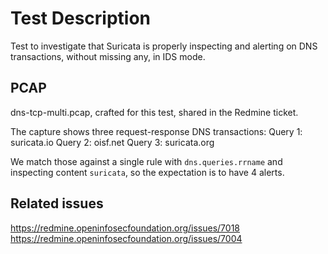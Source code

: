 # Test Description

Test to investigate that Suricata is properly inspecting and alerting on DNS
transactions, without missing any, in IDS mode.

## PCAP

dns-tcp-multi.pcap, crafted for this test, shared in the Redmine ticket.

The capture shows three request-response DNS transactions:
Query 1: suricata.io
Query 2: oisf.net
Query 3: suricata.org

We match those against a single rule with `dns.queries.rrname` and inspecting
content `suricata`, so the expectation is to have 4 alerts.

## Related issues

https://redmine.openinfosecfoundation.org/issues/7018
https://redmine.openinfosecfoundation.org/issues/7004
